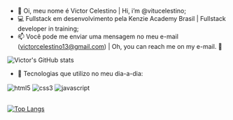 - 👋 Oi, meu nome é Victor Celestino | Hi, i’m @vitucelestino;
- 💻 Fullstack em desenvolvimento pela Kenzie Academy Brasil | Fullstack developer in training;
- 📫 Você pode me enviar uma mensagem no meu e-mail (victorcelestino13@gmail.com) | Oh, you can reach me on my e-mail. 💌

![Victor's GitHub stats](https://github-readme-stats.vercel.app/api?username=vitucelestino&show_icons=true&theme=transparent)

- 📌 Tecnologias que utilizo no meu dia-a-dia:

<div style="display: inline_block">
  <img align="center" alt="html5" src="https://img.shields.io/badge/HTML5-E34F26?style=for-the-badge&logo=html5&logoColor=white"/>
  <img align="center" alt="css3" src="https://img.shields.io/badge/CSS3-1572B6?style=for-the-badge&logo=css3&logoColor=white"/>
  <img align="center" alt="javascript" src="https://img.shields.io/badge/JavaScript-323330?style=for-the-badge&logo=javascript&logoColor=F7DF1E"/>  
  </div><br>
  
  [![Top Langs](https://github-readme-stats.vercel.app/api/top-langs/?username=vitucelestino&layout=compact)](https://github.com/vitucelestino/github-readme-stats)

